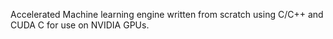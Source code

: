 Accelerated Machine learning engine written from scratch using C/C++ and CUDA C for use on NVIDIA GPUs.
